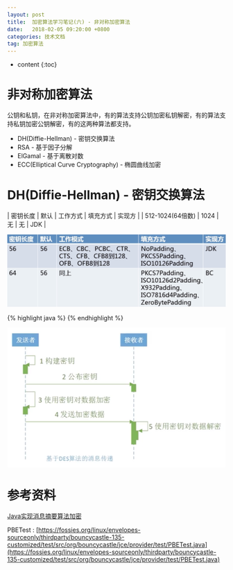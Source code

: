 ```yaml
---
layout: post
title:  加密算法学习笔记(六) - 非对称加密算法
date:   2018-02-05 09:20:00 +0800
categories: 技术文档
tag: 加密算法
---
```


* content
{:toc}


非对称加密算法
=================================

公钥和私钥，在非对称加密算法中，有的算法支持公钥加密私钥解密，有的算法支持私钥加密公钥解密，有的这两种算法都支持。

+ DH(Diffie-Hellman) - 密钥交换算法
+ RSA - 基于因子分解
+ ElGamal - 基于离散对数
+ ECC(Elliptical Curve Cryptography) - 椭圆曲线加密


DH(Diffie-Hellman) - 密钥交换算法
=================================

| 密钥长度 			| 默认 	| 工作方式 	| 填充方式 	| 实现方	|
| 512-1024(64倍数)	| 1024 	| 无			| 无			| JDK 	|


 
![/images/blog/encryption/05-symmetric-encryption/01-DES-introduction.png](/images/blog/encryption/05-symmetric-encryption/01-DES-introduction.png)

{% highlight java %}
{% endhighlight %}

![/images/blog/encryption/05-symmetric-encryption/02-DES-FLOW.png](/images/blog/encryption/05-symmetric-encryption/02-DES-FLOW.png)




参考资料
===========================

[Java实现消息摘要算法加密](http://www.imooc.com/learn/286?src=sugc)

PBETest : [https://fossies.org/linux/envelopes-sourceonly/thirdparty/bouncycastle-135-customized/test/src/org/bouncycastle/jce/provider/test/PBETest.java](https://fossies.org/linux/envelopes-sourceonly/thirdparty/bouncycastle-135-customized/test/src/org/bouncycastle/jce/provider/test/PBETest.java)
